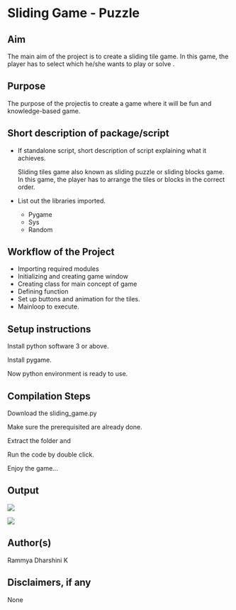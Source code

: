 # Sliding Game - Puzzle

## Aim

The main aim of the project is to create a sliding tile game. In this game, the player has to select which he/she wants to play or solve .

## Purpose

The purpose of the projectis to create a game where it will be fun and knowledge-based game.

## Short description of package/script


- If standalone script, short description of script explaining what it achieves.

    Sliding tiles game also known as sliding puzzle or sliding blocks game. In this game, the player has to arrange the tiles or blocks in the correct order.
    
- List out the libraries imported.
  
  - Pygame
  - Sys
  - Random

## Workflow of the Project

- Importing required modules
- Initializing and creating game window
- Creating class for main concept of game
- Defining function
- Set up buttons and animation for the tiles.
- Mainloop to execute.


## Setup instructions

Install python software 3 or above.

Install pygame.

Now python environment is ready to use.



## Compilation Steps

Download the sliding_game.py

Make sure the prerequisited are already done.

Extract the folder and

Run the code by double click.

Enjoy the game...


## Output

![](https://github.com/rammya29/Awesome_Python_Scripts/blob/main/PyGamesScripts/Sliding%20Game/Images/Image-1.png)

![](https://github.com/rammya29/Awesome_Python_Scripts/blob/main/PyGamesScripts/Sliding%20Game/Images/Image-2.png)


## Author(s)

Rammya Dharshini K


## Disclaimers, if any

None
